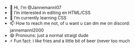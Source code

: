 - 👋 Hi, I’m @Jannemannl07
- 👀 I’m interested in editing en HTML/CSS
- 🌱 I’m currently learning CSS
- 📫 How to reach me not, of u want u can dm me on discord: jannemannl2000
- 😄 Pronouns: just a normal straigt dude
- ⚡ Fun fact: i like fries and a little bit of beer (never too much

<!---
Jannemannl07/Jannemannl07 is a ✨ special ✨ repository because its `README.md` (this file) appears on your GitHub profile.
You can click the Preview link to take a look at your changes.
--->
